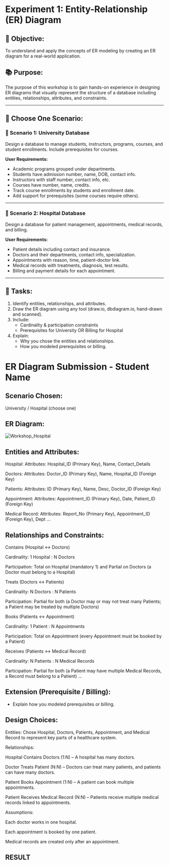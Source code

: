 # Experiment 1: Entity-Relationship (ER) Diagram

## 🎯 Objective:
To understand and apply the concepts of ER modeling by creating an ER diagram for a real-world application.

## 📚 Purpose:
The purpose of this workshop is to gain hands-on experience in designing ER diagrams that visually represent the structure of a database including entities, relationships, attributes, and constraints.

---

## 🧪 Choose One Scenario:

### 🔹 Scenario 1: University Database
Design a database to manage students, instructors, programs, courses, and student enrollments. Include prerequisites for courses.

**User Requirements:**
- Academic programs grouped under departments.
- Students have admission number, name, DOB, contact info.
- Instructors with staff number, contact info, etc.
- Courses have number, name, credits.
- Track course enrollments by students and enrollment date.
- Add support for prerequisites (some courses require others).

---

### 🔹 Scenario 2: Hospital Database
Design a database for patient management, appointments, medical records, and billing.

**User Requirements:**
- Patient details including contact and insurance.
- Doctors and their departments, contact info, specialization.
- Appointments with reason, time, patient-doctor link.
- Medical records with treatments, diagnosis, test results.
- Billing and payment details for each appointment.

---

## 📝 Tasks:
1. Identify entities, relationships, and attributes.
2. Draw the ER diagram using any tool (draw.io, dbdiagram.io, hand-drawn and scanned).
3. Include:
   - Cardinality & participation constraints
   - Prerequisites for University OR Billing for Hospital
4. Explain:
   - Why you chose the entities and relationships.
   - How you modeled prerequisites or billing.

# ER Diagram Submission - Student Name

## Scenario Chosen:
University / Hospital (choose one)

## ER Diagram:

![Workshop_Hospital](https://github.com/user-attachments/assets/546f1822-55e9-42e6-9751-f3395d4863a4)

## Entities and Attributes:
Hospital:
Attributes: Hospital_ID (Primary Key), Name, Contact_Details

Doctors:
Attributes: Doctor_ID (Primary Key), Name, Hospital_ID (Foreign Key)

Patients:
Attributes: ID (Primary Key), Name, Desc, Doctor_ID (Foreign Key)

Appointment:
Attributes: Appointment_ID (Primary Key), Date, Patient_ID (Foreign Key)

Medical Record:
Attributes: Report_No (Primary Key), Appointment_ID (Foreign Key), Dept
...

## Relationships and Constraints:
Contains (Hospital ↔ Doctors)

Cardinality: 1 Hospital : N Doctors

Participation: Total on Hospital (mandatory 1) and Partial on Doctors (a Doctor must belong to a Hospital)

Treats (Doctors ↔ Patients)

Cardinality: N Doctors : N Patients

Participation: Partial for both (a Doctor may or may not treat many Patients; a Patient may be treated by multiple Doctors)

Books (Patients ↔ Appointment)

Cardinality: 1 Patient : N Appointments

Participation: Total on Appointment (every Appointment must be booked by a Patient)

Receives (Patients ↔ Medical Record)

Cardinality: N Patients : N Medical Records

Participation: Partial for both (a Patient may have multiple Medical Records, a Record must belong to a Patient)
...

## Extension (Prerequisite / Billing):
- Explain how you modeled prerequisites or billing.

## Design Choices:
Entities:
Chose Hospital, Doctors, Patients, Appointment, and Medical Record to represent key parts of a healthcare system.

Relationships:

Hospital Contains Doctors (1:N) – A hospital has many doctors.

Doctor Treats Patient (N:N) – Doctors can treat many patients, and patients can have many doctors.

Patient Books Appointment (1:N) – A patient can book multiple appointments.

Patient Receives Medical Record (N:N) – Patients receive multiple medical records linked to appointments.

Assumptions:

Each doctor works in one hospital.

Each appointment is booked by one patient.

Medical records are created only after an appointment.

## RESULT
